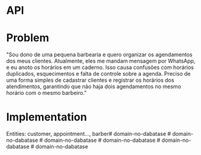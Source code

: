 # API

# Problem
"Sou dono de uma pequena barbearia e quero organizar os agendamentos dos meus clientes. Atualmente, eles me mandam mensagem por WhatsApp, e eu anoto os horários em um caderno. Isso causa confusões com horários duplicados, esquecimentos e falta de controle sobre a agenda. Preciso de uma forma simples de cadastrar clientes e registrar os horários dos atendimentos, garantindo que não haja dois agendamentos no mesmo horário com o mesmo barbeiro."


# Implementation
Entities: customer, appointment..., barber#   d o m a i n - n o - d a b a t a s e  
 #   d o m a i n - n o - d a b a t a s e  
 #   d o m a i n - n o - d a b a t a s e  
 #   d o m a i n - n o - d a b a t a s e  
 #   d o m a i n - n o - d a b a t a s e  
 #   d o m a i n - n o - d a b a t a s e  
 